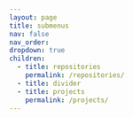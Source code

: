 ```yaml
---
layout: page
title: submenus
nav: false
nav_order: 
dropdown: true
children:
  - title: repositories
    permalink: /repositories/
  - title: divider
  - title: projects
    permalink: /projects/
---
```

